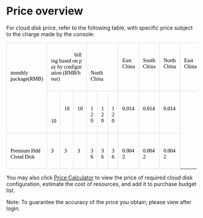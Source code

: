 # Price overview

For cloud disk price, refer to the following table, with specific price subject to the charge made by the console:

<table style="margin: 10px 0px 0px; color: rgb(51, 51, 51); font-family: Arial, sans-serif; font-size: 14px; overflow-x: auto;" class="confluenceTable" width="-152">
    <tbody>
        <tr class="firstRow">
            <td style="padding: 7px 10px; border: 1px solid rgb(221, 221, 221); vertical-align: top; white-space: pre-wrap;" class="confluenceTd" rowspan="3">
                <span style="color: rgb(0, 0, 0); font-family: Microsoft YaHei, &quot;Microsoft YaHei&quot;; font-size: 14px;”>type</span>
            </td>
            <td style="padding: 7px 10px; border: 1px solid rgb(221, 221, 221); vertical-align: top; white-space: pre-wrap;" class="confluenceTd" rowspan="3">
                <span style="color: rgb(0, 0, 0); font-family: Microsoft YaHei, &quot;Microsoft YaHei&quot;; font-size: 14px;”>capacity</span>
            </td>
            <td style="padding: 7px 10px; border: 1px solid rgb(221, 221, 221); vertical-align: top; white-space: pre-wrap;" class="confluenceTd" colspan="6">
                <span style="color: rgb(0, 0, 0); font-family: Microsoft YaHei, &quot;Microsoft YaHei&quot;; font-size: 14px;">monthly package(RMB)</span>
            </td>
            <td style="padding: 7px 10px; border: 1px solid rgb(221, 221, 221); vertical-align: top; white-space: pre-wrap; word-break: break-all;" class="confluenceTd" rowspan="2" colspan="3">
                <span style="color: rgb(0, 0, 0); font-family: Microsoft YaHei, &quot;Microsoft YaHei&quot;; font-size: 14px;">billing based on pay by configuration (RMB/hour)</span>
            </td>
        </tr>
        <tr>
            <td style="padding: 7px 10px; border: 1px solid rgb(221, 221, 221); vertical-align: top; white-space: pre-wrap;" class="confluenceTd" colspan="3">
                <span style="color: rgb(0, 0, 0); font-family: Microsoft YaHei, &quot;Microsoft YaHei&quot;; font-size: 14px;”>1 month</span>
            </td>
            <td style="padding: 7px 10px; border: 1px solid rgb(221, 221, 221); vertical-align: top; white-space: pre-wrap;" class="confluenceTd" colspan="3">
                <span style="color: rgb(0, 0, 0); font-family: Microsoft YaHei, &quot;Microsoft YaHei&quot;; font-size: 14px;”>1 year</span>
            </td>
        </tr>
        <tr>
            <td style="padding: 7px 10px; border: 1px solid rgb(221, 221, 221); vertical-align: top; white-space: pre-wrap;" class="confluenceTd">
                <span style="color: rgb(0, 0, 0); font-family: Microsoft YaHei, &quot;Microsoft YaHei&quot;; font-size: 14px;">North China</span>
            </td>
            <td style="padding: 7px 10px; border: 1px solid rgb(221, 221, 221); vertical-align: top; white-space: pre-wrap;" class="confluenceTd">
                <span style="color: rgb(0, 0, 0); font-family: Microsoft YaHei, &quot;Microsoft YaHei&quot;; font-size: 14px;">East China</span>
            </td>
            <td style="padding: 7px 10px; border: 1px solid rgb(221, 221, 221); vertical-align: top; white-space: pre-wrap;" class="confluenceTd">
                <span style="color: rgb(0, 0, 0); font-family: Microsoft YaHei, &quot;Microsoft YaHei&quot;; font-size: 14px;">South China</span>
            </td>
            <td style="padding: 7px 10px; border: 1px solid rgb(221, 221, 221); vertical-align: top; white-space: pre-wrap;" class="confluenceTd">
                <span style="color: rgb(0, 0, 0); font-family: Microsoft YaHei, &quot;Microsoft YaHei&quot;; font-size: 14px;">North China</span>
            </td>
            <td style="padding: 7px 10px; border: 1px solid rgb(221, 221, 221); vertical-align: top; white-space: pre-wrap;" class="confluenceTd">
                <span style="color: rgb(0, 0, 0); font-family: Microsoft YaHei, &quot;Microsoft YaHei&quot;; font-size: 14px;">East China</span>
            </td>
            <td style="padding: 7px 10px; border: 1px solid rgb(221, 221, 221); vertical-align: top; white-space: pre-wrap;" class="confluenceTd">
                <span style="color: rgb(0, 0, 0); font-family: Microsoft YaHei, &quot;Microsoft YaHei&quot;; font-size: 14px;">South China</span>
            </td>
            <td style="padding: 7px 10px; border: 1px solid rgb(221, 221, 221); vertical-align: top; white-space: pre-wrap;" class="confluenceTd">
                <span style="color: rgb(0, 0, 0); font-family: Microsoft YaHei, &quot;Microsoft YaHei&quot;; font-size: 14px;">North China</span>
            </td>
            <td style="padding: 7px 10px; border: 1px solid rgb(221, 221, 221); vertical-align: top; white-space: pre-wrap;" class="confluenceTd">
                <span style="color: rgb(0, 0, 0); font-family: Microsoft YaHei, &quot;Microsoft YaHei&quot;; font-size: 14px;">East China</span>
            </td>
            <td style="padding: 7px 10px; border: 1px solid rgb(221, 221, 221); vertical-align: top; white-space: pre-wrap;" class="confluenceTd">
                <span style="color: rgb(0, 0, 0); font-family: Microsoft YaHei, &quot;Microsoft YaHei&quot;; font-size: 14px;">South China</span>
            </td>
        </tr>
        <tr>
            <td style="padding: 7px 10px; border: 1px solid rgb(221, 221, 221); vertical-align: top; white-space: pre-wrap;" class="confluenceTd">
                <span style="color: rgb(0, 0, 0); font-family: Microsoft YaHei, &quot;Microsoft YaHei&quot;; font-size: 14px;”>SSD cloud disk</span>
            </td>
            <td style="padding: 7px 10px; border: 1px solid rgb(221, 221, 221); vertical-align: top; white-space: pre-wrap;" class="confluenceTd" rowspan="2">
                <span style="color: rgb(0, 0, 0); font-family: Microsoft YaHei, &quot;Microsoft YaHei&quot;; font-size: 14px;”>every 10GB</span>
            </td>
            <td style="padding: 7px 10px; border: 1px solid rgb(221, 221, 221); vertical-align: top; white-space: pre-wrap;" class="confluenceTd">
                <span style="color: rgb(0, 0, 0); font-family: Microsoft YaHei, &quot;Microsoft YaHei&quot;; font-size: 14px;">10</span>
            </td>
            <td style="padding: 7px 10px; border: 1px solid rgb(221, 221, 221); vertical-align: top; white-space: pre-wrap;" class="confluenceTd">
                <span style="color: rgb(0, 0, 0); font-family: Microsoft YaHei, &quot;Microsoft YaHei&quot;; font-size: 14px;">10</span>
            </td>
            <td style="padding: 7px 10px; border: 1px solid rgb(221, 221, 221); vertical-align: top; white-space: pre-wrap;" class="confluenceTd">
                <span style="color: rgb(0, 0, 0); font-family: Microsoft YaHei, &quot;Microsoft YaHei&quot;; font-size: 14px;">10</span>
            </td>
            <td style="padding: 7px 10px; border: 1px solid rgb(221, 221, 221); vertical-align: top; white-space: pre-wrap; word-break: break-all;" class="confluenceTd">
                <span style="color: rgb(0, 0, 0); font-family: Microsoft YaHei, &quot;Microsoft YaHei&quot;; font-size: 14px;">120</span>
            </td>
            <td style="padding: 7px 10px; border: 1px solid rgb(221, 221, 221); vertical-align: top; white-space: pre-wrap; word-break: break-all;" class="confluenceTd">
                <span style="color: rgb(0, 0, 0); font-family: Microsoft YaHei, &quot;Microsoft YaHei&quot;; font-size: 14px;">120</span>
            </td>
            <td style="padding: 7px 10px; border: 1px solid rgb(221, 221, 221); vertical-align: top; white-space: pre-wrap; word-break: break-all;" class="confluenceTd">
                <span style="color: rgb(0, 0, 0); font-family: Microsoft YaHei, &quot;Microsoft YaHei&quot;; font-size: 14px;">120</span>
            </td>
            <td style="padding: 7px 10px; border: 1px solid rgb(221, 221, 221); vertical-align: top; white-space: pre-wrap; word-break: break-all;" class="confluenceTd">
                <span style="color: rgb(0, 0, 0); font-family: Microsoft YaHei, &quot;Microsoft YaHei&quot;; font-size: 14px;">0.014</span>
            </td>
            <td style="padding: 7px 10px; border: 1px solid rgb(221, 221, 221); vertical-align: top; white-space: pre-wrap; word-break: break-all;" class="confluenceTd">
                <span style="color: rgb(0, 0, 0); font-family: Microsoft YaHei, &quot;Microsoft YaHei&quot;; font-size: 14px;">0.014</span>
            </td>
            <td style="padding: 7px 10px; border: 1px solid rgb(221, 221, 221); vertical-align: top; white-space: pre-wrap; word-break: break-all;" class="confluenceTd">
                <span style="color: rgb(0, 0, 0); font-family: Microsoft YaHei, &quot;Microsoft YaHei&quot;; font-size: 14px;">0.014</span>
            </td>
        </tr>
        <tr>
            <td style="padding: 7px 10px; border: 1px solid rgb(221, 221, 221); vertical-align: top; white-space: pre-wrap;" class="confluenceTd">
                <span style="color: rgb(0, 0, 0); font-family: Microsoft YaHei, &quot;Microsoft YaHei&quot;; font-size: 14px;">Premium Hdd Cloud Disk</span>
            </td>
            <td style="padding: 7px 10px; border: 1px solid rgb(221, 221, 221); vertical-align: top; white-space: pre-wrap;" class="confluenceTd">
                <span style="color: rgb(0, 0, 0); font-family: Microsoft YaHei, &quot;Microsoft YaHei&quot;; font-size: 14px;">3</span>
            </td>
            <td style="padding: 7px 10px; border: 1px solid rgb(221, 221, 221); vertical-align: top; white-space: pre-wrap;" class="confluenceTd">
                <span style="color: rgb(0, 0, 0); font-family: Microsoft YaHei, &quot;Microsoft YaHei&quot;; font-size: 14px;">3</span>
            </td>
            <td style="padding: 7px 10px; border: 1px solid rgb(221, 221, 221); vertical-align: top; white-space: pre-wrap;" class="confluenceTd">
                <span style="color: rgb(0, 0, 0); font-family: Microsoft YaHei, &quot;Microsoft YaHei&quot;; font-size: 14px;">3</span>
            </td>
            <td style="padding: 7px 10px; border: 1px solid rgb(221, 221, 221); vertical-align: top; white-space: pre-wrap; word-break: break-all;" class="confluenceTd">
                <span style="color: rgb(0, 0, 0); font-family: Microsoft YaHei, &quot;Microsoft YaHei&quot;; font-size: 14px;">36</span>
            </td>
            <td style="padding: 7px 10px; border: 1px solid rgb(221, 221, 221); vertical-align: top; white-space: pre-wrap; word-break: break-all;" class="confluenceTd">
                <span style="color: rgb(0, 0, 0); font-family: Microsoft YaHei, &quot;Microsoft YaHei&quot;; font-size: 14px;">36</span>
            </td>
            <td style="padding: 7px 10px; border: 1px solid rgb(221, 221, 221); vertical-align: top; white-space: pre-wrap; word-break: break-all;" class="confluenceTd">
                <span style="color: rgb(0, 0, 0); font-family: Microsoft YaHei, &quot;Microsoft YaHei&quot;; font-size: 14px;">36</span>
            </td>
            <td style="padding: 7px 10px; border: 1px solid rgb(221, 221, 221); vertical-align: top; white-space: pre-wrap; word-break: break-all;" class="confluenceTd">
                <span style="color: rgb(0, 0, 0); font-family: Microsoft YaHei, &quot;Microsoft YaHei&quot;; font-size: 14px;">0.0042</span>
            </td>
            <td style="padding: 7px 10px; border: 1px solid rgb(221, 221, 221); vertical-align: top; white-space: pre-wrap; word-break: break-all;" class="confluenceTd">
                <span style="color: rgb(0, 0, 0); font-family: Microsoft YaHei, &quot;Microsoft YaHei&quot;; font-size: 14px;">0.0042</span>
            </td>
            <td style="padding: 7px 10px; border: 1px solid rgb(221, 221, 221); vertical-align: top; white-space: pre-wrap; word-break: break-all;" class="confluenceTd">
                <span style="color: rgb(0, 0, 0); font-family: Microsoft YaHei, &quot;Microsoft YaHei&quot;; font-size: 14px;">0.0042</span>
            </td>
        </tr>
    </tbody>
</table>

You may also click [Price Calculator](https://www.jdcloud.com/calculator/calDisk) to view the price of required cloud disk configuration, estimate the cost of resources, and add it to purchase budget list.

Note: To guarantee the accuracy of the price you obtain, please view after login.

